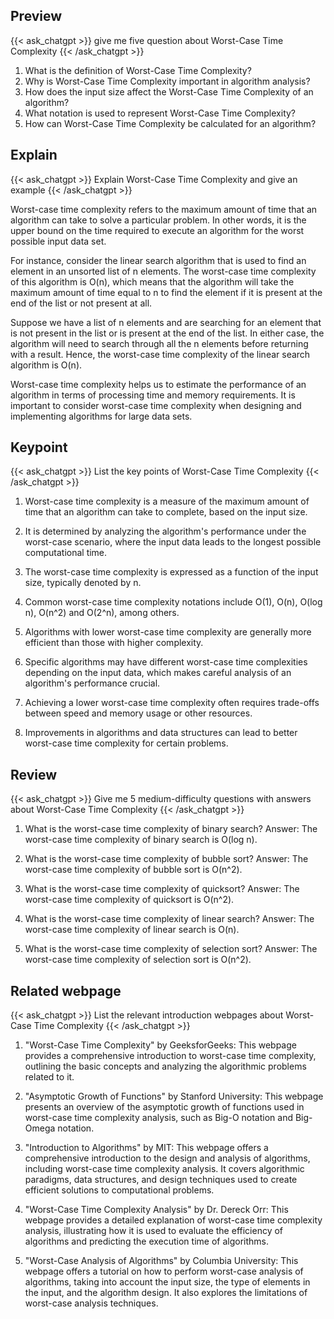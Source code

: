 ## Preview
{{< ask_chatgpt >}}
give me five question about Worst-Case Time Complexity
{{< /ask_chatgpt >}}



1. What is the definition of Worst-Case Time Complexity?
2. Why is Worst-Case Time Complexity important in algorithm analysis?
3. How does the input size affect the Worst-Case Time Complexity of an algorithm?
4. What notation is used to represent Worst-Case Time Complexity?
5. How can Worst-Case Time Complexity be calculated for an algorithm?   

## Explain
{{< ask_chatgpt >}}
Explain Worst-Case Time Complexity and give an example
{{< /ask_chatgpt >}}



Worst-case time complexity refers to the maximum amount of time that an algorithm can take to solve a particular problem. In other words, it is the upper bound on the time required to execute an algorithm for the worst possible input data set. 

For instance, consider the linear search algorithm that is used to find an element in an unsorted list of n elements. The worst-case time complexity of this algorithm is O(n), which means that the algorithm will take the maximum amount of time equal to n to find the element if it is present at the end of the list or not present at all. 

Suppose we have a list of n elements and are searching for an element that is not present in the list or is present at the end of the list. In either case, the algorithm will need to search through all the n elements before returning with a result. Hence, the worst-case time complexity of the linear search algorithm is O(n). 

Worst-case time complexity helps us to estimate the performance of an algorithm in terms of processing time and memory requirements. It is important to consider worst-case time complexity when designing and implementing algorithms for large data sets.   

## Keypoint
{{< ask_chatgpt >}}
List the key points of Worst-Case Time Complexity
{{< /ask_chatgpt >}}



1. Worst-case time complexity is a measure of the maximum amount of time that an algorithm can take to complete, based on the input size.

2. It is determined by analyzing the algorithm's performance under the worst-case scenario, where the input data leads to the longest possible computational time.

3. The worst-case time complexity is expressed as a function of the input size, typically denoted by n.

4. Common worst-case time complexity notations include O(1), O(n), O(log n), O(n^2) and O(2^n), among others.

5. Algorithms with lower worst-case time complexity are generally more efficient than those with higher complexity.

6. Specific algorithms may have different worst-case time complexities depending on the input data, which makes careful analysis of an algorithm's performance crucial.

7. Achieving a lower worst-case time complexity often requires trade-offs between speed and memory usage or other resources.

8. Improvements in algorithms and data structures can lead to better worst-case time complexity for certain problems.   

## Review
{{< ask_chatgpt >}}
Give me 5 medium-difficulty questions with answers about Worst-Case Time Complexity
{{< /ask_chatgpt >}}



1. What is the worst-case time complexity of binary search?
Answer: The worst-case time complexity of binary search is O(log n).

2. What is the worst-case time complexity of bubble sort?
Answer: The worst-case time complexity of bubble sort is O(n^2).

3. What is the worst-case time complexity of quicksort?
Answer: The worst-case time complexity of quicksort is O(n^2).

4. What is the worst-case time complexity of linear search?
Answer: The worst-case time complexity of linear search is O(n).

5. What is the worst-case time complexity of selection sort?
Answer: The worst-case time complexity of selection sort is O(n^2).   

## Related webpage
{{< ask_chatgpt >}}
List the relevant introduction webpages about Worst-Case Time Complexity
{{< /ask_chatgpt >}}



1. "Worst-Case Time Complexity" by GeeksforGeeks: This webpage provides a comprehensive introduction to worst-case time complexity, outlining the basic concepts and analyzing the algorithmic problems related to it.

2. "Asymptotic Growth of Functions" by Stanford University: This webpage presents an overview of the asymptotic growth of functions used in worst-case time complexity analysis, such as Big-O notation and Big-Omega notation.

3. "Introduction to Algorithms" by MIT: This webpage offers a comprehensive introduction to the design and analysis of algorithms, including worst-case time complexity analysis. It covers algorithmic paradigms, data structures, and design techniques used to create efficient solutions to computational problems.

4. "Worst-Case Time Complexity Analysis" by Dr. Dereck Orr: This webpage provides a detailed explanation of worst-case time complexity analysis, illustrating how it is used to evaluate the efficiency of algorithms and predicting the execution time of algorithms.

5. "Worst-Case Analysis of Algorithms" by Columbia University: This webpage offers a tutorial on how to perform worst-case analysis of algorithms, taking into account the input size, the type of elements in the input, and the algorithm design. It also explores the limitations of worst-case analysis techniques.   

